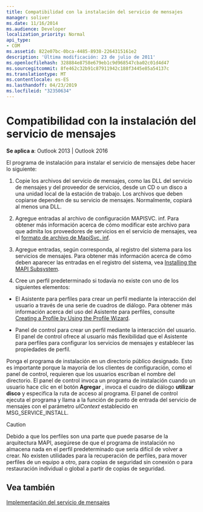 ```yaml
---
title: Compatibilidad con la instalación del servicio de mensajes
manager: soliver
ms.date: 11/16/2014
ms.audience: Developer
localization_priority: Normal
api_type:
- COM
ms.assetid: 822e07bc-0bca-4485-8938-2264315161e2
description: 'Última modificación: 23 de julio de 2011'
ms.openlocfilehash: 328884e8758e679eb1c9d968547cba02c01d4d47
ms.sourcegitcommit: 8fe462c32b91c87911942c188f3445e85a54137c
ms.translationtype: MT
ms.contentlocale: es-ES
ms.lasthandoff: 04/23/2019
ms.locfileid: "32350634"
---
```

# <a name="supporting-message-service-installation"></a>Compatibilidad con la instalación del servicio de mensajes

  
  
**Se aplica a**: Outlook 2013 | Outlook 2016 
  
El programa de instalación para instalar el servicio de mensajes debe hacer lo siguiente:
  
1. Copie los archivos del servicio de mensajes, como las DLL del servicio de mensajes y del proveedor de servicios, desde un CD o un disco a una unidad local de la estación de trabajo. Los archivos que deben copiarse dependen de su servicio de mensajes. Normalmente, copiará al menos una DLL.
    
2. Agregue entradas al archivo de configuración MAPISVC. inf. Para obtener más información acerca de cómo modificar este archivo para que admita los proveedores de servicios en el servicio de mensajes, vea el [formato de archivo de MapiSvc. inf](file-format-of-mapisvc-inf.md).
    
3. Agregue entradas, según corresponda, al registro del sistema para los servicios de mensajes. Para obtener más información acerca de cómo deben aparecer las entradas en el registro del sistema, vea [Installing the MAPI Subsystem](installing-the-mapi-subsystem.md).
    
4. Cree un perfil predeterminado si todavía no existe con uno de los siguientes elementos:
    
  - El Asistente para perfiles para crear un perfil mediante la interacción del usuario a través de una serie de cuadros de diálogo. Para obtener más información acerca del uso del Asistente para perfiles, consulte [Creating a Profile by Using the Profile Wizard](creating-a-profile-by-using-the-profile-wizard.md).
    
  - Panel de control para crear un perfil mediante la interacción del usuario. El panel de control ofrece al usuario más flexibilidad que el Asistente para perfiles para configurar los servicios de mensajes y establecer las propiedades de perfil. 
    
Ponga el programa de instalación en un directorio público designado. Esto es importante porque la mayoría de los clientes de configuración, como el panel de control, requieren que los usuarios escriban el nombre del directorio. El panel de control invoca un programa de instalación cuando un usuario hace clic en el botón **Agregar** , invoca el cuadro de diálogo **utilizar disco** y especifica la ruta de acceso al programa. El panel de control ejecuta el programa y llama a la función de punto de entrada del servicio de mensajes con el parámetro _ulContext_ establecido en MSG_SERVICE_INSTALL. 
  
> [!CAUTION]
> Debido a que los perfiles son una parte que puede pasarse de la arquitectura MAPI, asegúrese de que el programa de instalación no almacena nada en el perfil predeterminado que sería difícil de volver a crear. No existen utilidades para la recuperación de perfiles, para mover perfiles de un equipo a otro, para copias de seguridad sin conexión o para restauración individual o global a partir de copias de seguridad. 
  
## <a name="see-also"></a>Vea también



[Implementación del servicio de mensajes](message-service-implementation.md)

